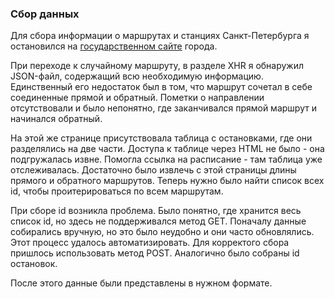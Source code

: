 ### Сбор данных

Для сбора информации о маршрутах и станциях Санкт-Петербурга
я остановился на [государственном сайте](http://transport.orgp.spb.ru) города.

При переходе к случайному маршруту, в разделе XHR я обнаружил JSON-файл, содержащий всю необходимую информацию.
Единственный его недостаток был в том, что маршрут сочетал в себе соединенные прямой и обратный.
Пометки о направлении отсутствовали и было непонятно, где заканчивался прямой маршрут и начинался обратный.

На этой же странице присутствовала таблица с остановками, где они разделялись на две части. Доступа к таблице
через HTML не было - она подгружалась извне. Помогла ссылка на расписание - там таблица уже отслеживалась.
Достаточно было извлечь с этой страницы длины прямого и обратного маршрутов. Теперь нужно было
найти список всех id, чтобы проитерироваться по всем маршрутам.

При сборе id возникла проблема. Было понятно, где хранится весь список id, но здесь не поддерживался метод GET.
Поначалу данные собирались вручную, но это было неудобно и они часто обновлялись.
Этот процесс удалось автоматизировать.
Для корректого сбора пришлось использовать метод POST. Аналогично было собраны id остановок.

После этого данные были представлены в нужном формате.
